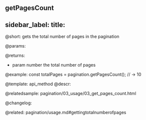 getPagesCount
---
sidebar_label: 
title: 
---          

@short: gets the total number of pages in the pagination


@params:


@returns:
- param	number      the total number of pages


@example:
const totalPages = pagination.getPagesCount();
// -> 10


@template: api_method
@descr:

@relatedsample: pagination/03_usage/03_get_pages_count.html



@changelog:

@related: pagination/usage.md#gettingtotalnumberofpages
